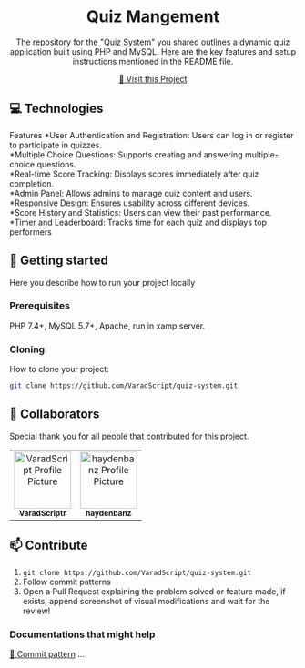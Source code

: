 

<h1 align="center" style="font-weight: bold;">Quiz Mangement </h1>



<p align="center">The repository for the "Quiz System" you shared outlines a dynamic quiz application built using PHP and MySQL. Here are the key features and setup instructions mentioned in the README file.

</p>


<p align="center">
<a href="https://github.com/VaradScript/quiz-system">📱 Visit this Project</a>
</p>


<h2 id="technologies">💻 Technologies</h2>
Features
*User Authentication and Registration: Users can log in or register to participate in quizzes.<br>
*Multiple Choice Questions: Supports creating and answering multiple-choice questions.<br>
*Real-time Score Tracking: Displays scores immediately after quiz completion.<br>
*Admin Panel: Allows admins to manage quiz content and users.<br>
*Responsive Design: Ensures usability across different devices.<br>
*Score History and Statistics: Users can view their past performance.<br>
*Timer and Leaderboard: Tracks time for each quiz and displays top performers<br>

<h2 id="started">🚀 Getting started</h2>

Here you describe how to run your project locally

<h3>Prerequisites</h3>

PHP 7.4+,
MySQL 5.7+,
Apache,
run in xamp server.

<h3>Cloning</h3>

How to clone your project:

```bash
git clone https://github.com/VaradScript/quiz-system.git

```

<h2 id="colab">🤝 Collaborators</h2>

<p>Special thank you for all people that contributed for this project.</p>
<table>
<tr>

<td align="center">
<a href="https://github.com/VaradScript">
<img src="https://avatars.githubusercontent.com/u/108749445?v=4" width="100px;" alt="VaradScript Profile Picture"/><br>

<sub>
<b>VaradScriptr</b>
</sub>
</a>
</td>

<td align="center">
<a href="https://github.com/haydenbanz">
<img src="https://avatars.githubusercontent.com/u/67865621?v=4" width="100px;" alt=" haydenbanz Profile Picture"/><br>
<sub>
<b>haydenbanz</b>
</sub>
</a>
</td>

</tr>
</table>

<h2 id="contribute">📫 Contribute</h2>


1. `git clone https://github.com/VaradScript/quiz-system.git`
2. Follow commit patterns
3. Open a Pull Request explaining the problem solved or feature made, if exists, append screenshot of visual modifications and wait for the review!

<h3>Documentations that might help</h3>


[💾 Commit pattern](https://gist.github.com/joshbuchea/6f47e86d2510bce28f8e7f42ae84c716)
...
